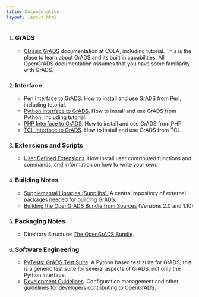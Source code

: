 ```yaml
---
title: Documentation
layout: layout.html
---
```


<ol>
  <li><h3>GrADS</h3>
    <ul>
      <li><a href="http://grads.iges.org/grads/gadoc/">Classic GrADS</a> documentation at COLA, including tutorial. This is the place to learn about GrADS and its built in capabilities. All OpenGrADS documentation assumes that you have some familiarity with GrADS. 
    </ul>
  <li><h3>Interface</h3>
    <ul>
      <li><a href="/pdf/gerl.pdf">Perl Interface to GrADS</a>. How to install and use GrADS from Perl, including tutorial. 
      <li><a href="/pdf/pygrads.pdf">Python Interface to GrADS</a>. How to install and use GrADS from Python, including tutorial.
      <li><a href="/pdf/php.pdf">PHP Interface to GrADS</a>. How to install and use GrADS from PHP. 
      <li><a href="/pdf/tcl.pdf">TCL Interface to GrADS</a>. How to install and use GrADS from TCL. 
    </ul>
  <li><h3>Extensions and Scripts</h3>
    <ul>
      <li><a href="/pdf/udf.pdf">User Defined Extensions</a>. How install user contributed functions and commands, and information on how to write your own. 
    </ul>
  <li><h3>Building Notes</h3>
    <ul>
      <li><a href="/pdf/supplibs.pdf">Supplemental Libraries (Supplibs).</a> A central repository of external packages needed for building GrADS. 
      <li><a href="/pdf/building.pdf">Building the OpenGrADS Bundle from Sources</a> (Versions 2.0 and 1.10) 
    </ul>
  <li><h3>Packaging Notes</h3>
    <ul>
      <li>Directory Structure: <a href="/pdf/bundle.pdf">The OpenGrADS Bundle</a>.
    </ul>
  <li><h3>Software Engineering</h3>
    <ul>
      <li><a href="/pdf/pygrads-test.pdf">PyTests: GrADS Test Suite</a>. A Python based test suite for GrADS; this is a generic test suite for several aspects of GrADS, not only the Python interface.
      <li><a href="/pdf/devel-guidelines.pdf">Development Guidelines</a>. Configuration management and other guidelines for developers contributing to OpenGrADS. 
    </ul>
</ol>
